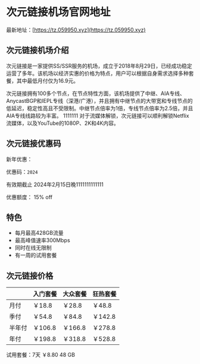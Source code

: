 # 次元链接机场官网地址

最新地址：[https://tz.059950.xyz](https://tz.059950.xyz)

## 次元链接机场介绍

次元链接是一家提供SS/SSR服务的机场，成立于2018年8月29日，已经成功稳定运营了多年。该机场以经济实惠的价格为特点，用户可以根据自身需求选择多种套餐，其中最低月付仅为16.9元。

次元链接拥有100多个节点，在节点特性方面，该机场提供了中继、AIA专线、AnycastBGP和IEPL专线（深港/广港），并且拥有中继节点的大带宽和专线节点的低延迟，稳定性高且不受限制。中继节点倍率为1倍，专线节点倍率为2.5倍，并且AIA专线线路较为丰富。
1111111
对于流媒体解锁，次元链接可以顺利解锁Netflix流媒体，以及YouTube的1080P、2K和4K内容。

## 次元链接优惠码

新年优惠：

优惠码：`2024`

有效期截止 2024年2月15日晚1111111111111

优惠额度： 15% off

## 特色

* 每月最高428GB流量
* 最高峰值速率300Mbps
* 同时在线无限制
* 有一周的试用套餐

## 次元链接价格

||入门套餐|大众套餐|狂热套餐|
|----|----|----|----|
|月付|￥18.8|￥28.8|￥48.8|
|季付|￥54.8|￥84.8|￥142.8|
|半年付|￥106.8|￥166.8|￥278.8|
|年付|￥198.8|￥318.8|￥528.8|

试用套餐：7天 ￥8.80 48 GB
